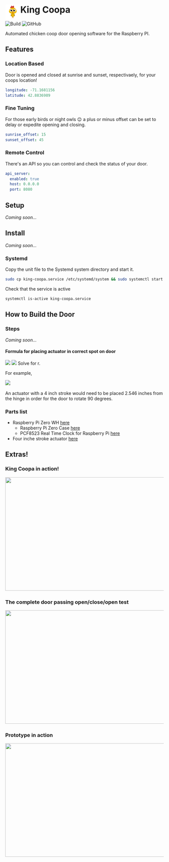 # King Coopa <img src="https://github.com/chrisdimaio/king-coopa/blob/main/resources/logo.png?raw=true" align="left" height="48" width="48" >

![Build](https://github.com/chrisdimaio/king-coopa/workflows/Build/badge.svg)
![GitHub](https://img.shields.io/github/license/chrisdimaio/king-coopa)

Automated chicken coop door opening software for the Raspberry PI.

## Features

### Location Based

Door is opened and closed at sunrise and sunset, respectivaely, for your coops location!

```yaml
longitude: -71.1681156
latitude: 42.8836989
```

### Fine Tuning

For those early birds or night owls :wink: a plus or minus offset can be set to delay or expedite opening and closing.

```yaml
sunrise_offset: 15
sunset_offset: 45
```

### Remote Control

There's an API so you can control and check the status of your door.

```yaml
api_server:
  enabled: true
  host: 0.0.0.0
  port: 8080
```

## Setup

_Coming soon..._

## Install

_Coming soon..._

### Systemd

Copy the unit file to the Systemd system directory and start it.

```bash
sudo cp king-coopa.service /etc/systemd/system && sudo systemctl start king-coopa.service
```

Check that the service is active

```bash
systemctl is-active king-coopa.service
```

## How to Build the Door

### Steps

_Coming soon..._

#### Formula for placing actuator in correct spot on door
<img src="https://render.githubusercontent.com/render/math?math=S= Length of stroke">
<img src="https://render.githubusercontent.com/render/math?math=r=4S/2\pi">
Solve for r.

For example,

<img src="https://render.githubusercontent.com/render/math?math=r=4*4/2\pi=16/2\pi=2.546">

An actuator with a 4 inch stroke would need to be placed 2.546 inches from the hinge in order for the door to rotate 90 degrees.

### Parts list

* Raspberry Pi Zero WH <a href="https://www.adafruit.com/product/3708">here</a>
  * Raspberry Pi Zero Case <a href="https://www.adafruit.com/product/3252">here</a>
  * PCF8523 Real Time Clock for Raspberry Pi <a href="https://www.adafruit.com/product/3386">here</a>
* Four inche stroke actuator <a href="https://www.amazon.com/dp/B00NM8H6VS/ref=cm_sw_r_tw_dp_QK3SXWVJP51N17N46ZG5?_encoding=UTF8&psc=1">here</a>

## Extras!

### King Coopa in action! ###

<a href="https://youtu.be/30huzIxSSeY"><img src="https://img.youtube.com/vi/30huzIxSSeY/maxresdefault.jpg"  height="360" width="640"></a>

### The complete door passing open/close/open test

<a href="https://youtu.be/aqsExHMFxAc"><img src="https://img.youtube.com/vi/aqsExHMFxAc/maxresdefault.jpg"  height="360" width="640"></a>

### Prototype in action

<a href="https://youtu.be/MoYLyeGovbg"><img src="https://img.youtube.com/vi/MoYLyeGovbg/maxresdefault.jpg" height="360" width="640"></a>
